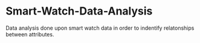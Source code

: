 # Smart-Watch-Data-Analysis
Data analysis done upon smart watch data in order to indentify relatonships between attributes.
